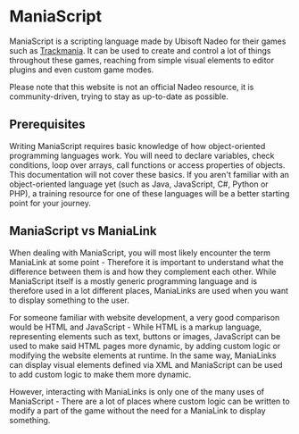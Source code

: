 # ManiaScript
ManiaScript is a scripting language made by Ubisoft Nadeo for their games such as [Trackmania](https://www.trackmania.com). It can be used to create and control a lot of things throughout these games, reaching from simple visual elements to editor plugins and even custom game modes.

Please note that this website is not an official Nadeo resource, it is community-driven, trying to stay as up-to-date as possible.

## Prerequisites
Writing ManiaScript requires basic knowledge of how object-oriented programming languages work. You will need to declare variables, check conditions, loop over arrays, call functions or access properties of objects. This documentation will not cover these basics. If you aren't familiar with an object-oriented language yet (such as Java, JavaScript, C#, Python or PHP), a training resource for one of these languages will be a better starting point for your journey.

## ManiaScript vs ManiaLink
When dealing with ManiaScript, you will most likely encounter the term ManiaLink at some point - Therefore it is important to understand what the difference between them is and how they complement each other. While ManiaScript itself is a mostly generic programming language and is therefore used in a lot different places, ManiaLinks are used when you want to display something to the user.

For someone familiar with website development, a very good comparison would be HTML and JavaScript - While HTML is a markup language, representing elements such as text, buttons or images, JavaScript can be used to make said HTML pages more dynamic, by adding custom logic or modifying the website elements at runtime. In the same way, ManiaLinks can display visual elements defined via XML and ManiaScript can be used to add custom logic to make them more dynamic.

However, interacting with ManiaLinks is only one of the many uses of ManiaScript - There are a lot of places where custom logic can be written to modify a part of the game without the need for a ManiaLink to display something.
